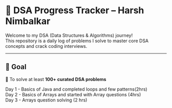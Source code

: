 # 🧠 DSA Progress Tracker – Harsh Nimbalkar

Welcome to my DSA (Data Structures & Algorithms) journey!  
This repository is a daily log of problems I solve to master core DSA concepts and crack coding interviews.

---

## 🚀 Goal

🎯 To solve at least **100+ curated DSA problems**

Day 1 - Basics of Java and completed loops and few patterns(2hrs)  
Day 2 - Basics of Arrays and started with Array questions (4hrs)  
Day 3 - Arrays question solving (2 hrs)  



